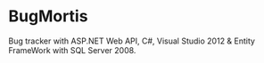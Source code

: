 BugMortis
=========

Bug tracker with ASP.NET Web API, C#, Visual Studio 2012 & Entity FrameWork with SQL Server 2008.
